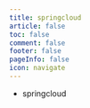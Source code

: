 ```yaml
---
title: springcloud
article: false
toc: false
comment: false
footer: false
pageInfo: false
icon: navigate
---
```

- springcloud

